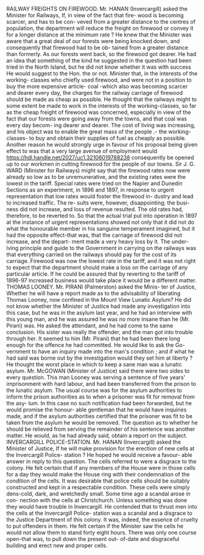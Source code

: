 RAILWAY FREIGHTS ON FIREWOOD. Mr. HANAN (Invercargill) asked the Minister for Railways, If, in view of the fact that fire- wood is becoming scarcer, and has to be con- veved from a greater distance to the centres of population, the department will reduce the freight on firewood or convey it for a longer distance at the minimum rate ? He knew that the Minister was aware that a great deal of our forests were being knocked down, and consequently that firewood had to be ob- tained from a greater distance than formerly. As our forests went back, so the firewood got dearer. He had an idea that something of the kind he suggested in the question had been tried in the North Island, but he did not know whether it was with success He would suggest to the Hon. the or not. Minister that, in the interests of the working- classes who chiefly used firewood, and were not in a position to buy the more expensive article- coal -which also was becoming scarcer and dearer every day, the charges for the railway carriage of firewood should be made as cheap as possible. He thought that the railways might to some extent be made to work in the interests of the working-classes, so far as the cheap freight of firewood was concerned, especially in view of the fact that our forests were going away from the towns, and that coal was every day becom- ing dearer and dearer. The cost of living was increasing, and his object was to enable the great mass of the people .- the working-classes- to buy and obtain their supplies of fuel as cheaply as possible. Another reason he would strongly urge in favour of his proposal being given effect to was that a very large avenue of employment would https://hdl.handle.net/2027/uc1.32106019788238 consequently be opened up to our workmen in cutting firewood for the people of our towns. Sir J. G. WARD (Minister for Railways) might say that the firewood rates now were already so low as to be unremunerative, and the existing rates were the lowest in the tariff. Special rates were tried on the Napier and Dunedin Sections as an experiment, in 1896 and 1897, in response to urgent representation that low rates would foster the firewood in- dustry and lead to increased traffic. The re- sults were, however, disappointing; the busi- ness did not increase, and loss of revenue resulted. The old rates had, therefore, to be reverted to. So that the actual trial put into operation in 1897 at the instance of urgent representations showed not only that it did not do what the honourable member in his sanguine temperament imagined, but it had the opposite effect-that was, that the carriage of firewood did not increase, and the depart- ment made a very heavy loss by it. The under- lving principle and guide to the Government in carrying on the railways was that everything carried on the railways should pay for the cost of its carriage. Firewood was now the lowest rate in the tariff, and it was not right to expect that the department should make a loss on the carriage of any particular article. If he could be assured that by reverting to the tariff of 1896-97 increased business would take place it would be a different matter. THOMAS LOONEY. Mr. PIRANI (Palmerston) asked the Minis- ter of Justice, Whether he will have a report made as to the advisability of liberating Thomas Looney, now confined in the Mount View Lunatic Asylum? He did not know whether the Minister of Justice had made any investigation into this case, but he was in the asylum last year, and he had an interview with this young man, and he was assured he was no more insane than he (Mr. Pirani) was. He asked the attendant, and he had come to the same conclusion. His sister was really the offender, and the man got into trouble through her. It seemed to him (Mr. Pirani) that he had been there long enough for the offence he had committed. He would like to ask the Go- vernment to have an inquiry made into the man's condition ; and if what he had said was borne out by the investigation would they set him at liberty ? He thought the worst place in which to keep a sane man was a lunatic asylum. Mr. McGOWAN (Minister of Justice) said there were two sides to every question. This man Looney was serving a sentence of five years' imprisonment with hard labour, and had been transferred from the prison to the lunatic asylum. The usual course was for the asylum authorities to inform the prison authorities as to when a prisoner was fit for removal from the asy- lum. In this case no such notification had been forwarded, but he would promise the honour- able gentleman that he would have inquiries made, and if the asylum authorities certified that the prisoner was fit to be taken from the asylum he would be removed. The question as to whether he should be relieved from serving the remainder of his sentence was another matter. He would, as he had already said, obtain a report on the subject. INVERCARGILL POLICE-STATION. Mr. HANAN (Invercargill) asked the Minister of Justice, If he will make provision for the erection of new cells at the Invercargill Police- station ? He hoped he would receive a favour- able answer in reply to this question. The cells referred to were a disgrace to the colony. He felt certain that if any members of the House were in those cells for a day they would make the House ring with their condemnation of the condition of the cells. It was desirable that police cells should be suitably constructed and kept in a respectable condition. These cells were simply dens-cold, dark, and wretchedly small. Some time ago a scandal arose in con- nection with the cells at Christchurch. Unless something was done they would have trouble in Invercargill. He contended that to thrust men into the cells at the Invercargill Police- station was a scandal and a disgrace to the Justice Department of this colony. It was, indeed, the essence of cruelty to put offenders in them. He felt certain if the Minister saw the cells he would not allow them to stand forty eight hours. There was only one course open-that was, to pull down the present out- of-date and disgraceful building and erect new and proper cells. 